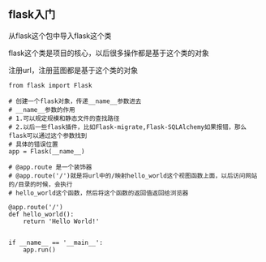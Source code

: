 ## flask入门

从flask这个包中导入flask这个类

flask这个类是项目的核心，以后很多操作都是基于这个类的对象

注册url，注册蓝图都是基于这个类的对象

```
from flask import Flask

# 创建一个flask对象，传递__name__参数进去
# __name__参数的作用
# 1.可以规定规模和静态文件的查找路径
# 2.以后一些flask插件，比如Flask-migrate,Flask-SQLAlchemy如果报错，那么flask可以通过这个参数找到
# 具体的错误位置
app = Flask(__name__)

# @app.route 是一个装饰器
# @app.route('/')就是将url中的/映射hello_world这个视图函数上面，以后访问网站的/目录的时候，会执行
# hello_world这个函数，然后将这个函数的返回值返回给浏览器

@app.route('/')
def hello_world():
    return 'Hello World!'


if __name__ == '__main__':
    app.run()
```



